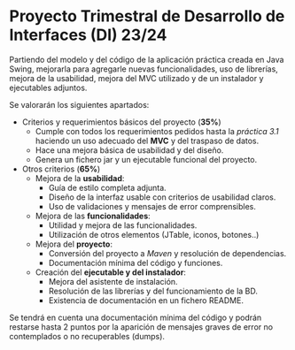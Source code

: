 # Proyecto Trimestral de Desarrollo de Interfaces (DI) 23/24

Partiendo del modelo y del código de la aplicación práctica creada en Java Swing, mejorarla para agregarle nuevas funcionalidades, uso de librerías, mejora de la usabilidad,  mejora del MVC utilizado y de un instalador y ejecutables adjuntos.

Se valorarán los siguientes apartados:
- Criterios y requerimientos básicos del proyecto (**35%**)
   	- Cumple con todos los requerimientos pedidos hasta la *práctica 3.1* haciendo un uso adecuado del **MVC** y del traspaso de datos.
	- Hace una mejora básica de usabilidad y del diseño.
	- Genera un fichero jar y un ejecutable funcional del proyecto.
- Otros criterios (**65%**)
	- Mejora de la **usabilidad**:
		- Guía de estilo completa adjunta.
		- Diseño de la interfaz usable con criterios de usabilidad claros.
		- Uso de validaciones y mensajes de error comprensibles.
	- Mejora de las **funcionalidades**:
		- Utilidad y mejora de las funcionalidades.
		- Utilización de otros elementos (JTable, iconos, botones..)
	- Mejora del **proyecto**:
		- Conversión del proyecto a *Maven* y resolución de dependencias.
		- Documentación mínima del código y funciones.
	- Creación del **ejecutable y del instalador**:
		- Mejora del asistente de instalación.
		- Resolución de las librerías y del funcionamiento de la BD.
		- Existencia de documentación en un fichero README.


Se tendrá en cuenta una documentación mínima del código y podrán restarse hasta 2 puntos por la aparición de mensajes graves de error no contemplados o no recuperables (dumps).

